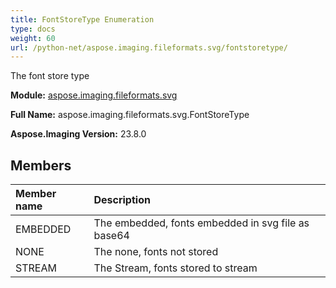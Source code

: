 ```yaml
---
title: FontStoreType Enumeration
type: docs
weight: 60
url: /python-net/aspose.imaging.fileformats.svg/fontstoretype/
---
```


The font store type

**Module:** [aspose.imaging.fileformats.svg](/imaging/python-net/aspose.imaging.fileformats.svg/)

**Full Name:** aspose.imaging.fileformats.svg.FontStoreType

**Aspose.Imaging Version:** 23.8.0

## **Members**
| **Member name** | **Description** |
| :- | :- |
| EMBEDDED | The embedded, fonts embedded in svg file as base64 |
| NONE | The none, fonts not stored |
| STREAM | The Stream, fonts stored to stream |
